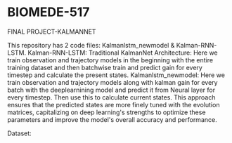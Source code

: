 # BIOMEDE-517
FINAL PROJECT-KALMANNET

This repository has 2 code files: Kalmanlstm_newmodel & Kalman-RNN-LSTM.
Kalman-RNN-LSTM:
Traditional KalmanNet Architecture: Here we train observation and trajectory models in the beginning with the entire training dataset and then batchwise train and predict gain for every timestep and calculate the present states.
Kalmanlstm_newmodel:
Here we train observation and trajectory models along with kalman gain for every batch with the deeplearnining model and predict it from Neural layer for every timestep. Then use this to calculate current states. This approach ensures that the predicted states are more finely tuned with the evolution matrices, capitalizing on deep learning's strengths to optimize these parameters and improve the model's overall accuracy and performance.

Dataset:
